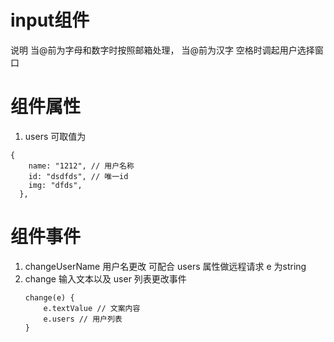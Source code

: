 
# input组件
说明 当@前为字母和数字时按照邮箱处理， 当@前为汉字 空格时调起用户选择窗口
# 组件属性
1. users
可取值为
```
{
    name: "1212", // 用户名称
    id: "dsdfds", // 唯一id
    img: "dfds",
  },
```
# 组件事件
1. changeUserName
 用户名更改 可配合 users 属性做远程请求 e 为string
2. change
    输入文本以及 user 列表更改事件
    ```
    change(e) {
        e.textValue // 文案内容
        e.users // 用户列表
    }
    ```